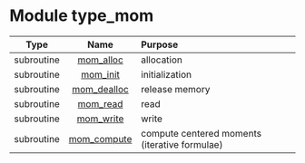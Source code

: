 # Module type_mom

| Type | Name | Purpose |
| :--: | :--: | :---------- |
| subroutine | [mom_alloc](https://github.com/JCSDA/saber/tree/develop/src/saber/bump/type_mom.F90#L46) | allocation |
| subroutine | [mom_init](https://github.com/JCSDA/saber/tree/develop/src/saber/bump/type_mom.F90#L80) | initialization |
| subroutine | [mom_dealloc](https://github.com/JCSDA/saber/tree/develop/src/saber/bump/type_mom.F90#L107) | release memory |
| subroutine | [mom_read](https://github.com/JCSDA/saber/tree/develop/src/saber/bump/type_mom.F90#L131) | read |
| subroutine | [mom_write](https://github.com/JCSDA/saber/tree/develop/src/saber/bump/type_mom.F90#L195) | write |
| subroutine | [mom_compute](https://github.com/JCSDA/saber/tree/develop/src/saber/bump/type_mom.F90#L261) | compute centered moments (iterative formulae) |
